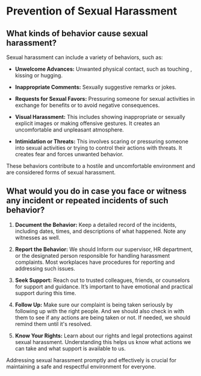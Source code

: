 # Prevention of Sexual Harassment

## What kinds of behavior cause sexual harassment?

Sexual harassment can include a variety of behaviors, such as:

- **Unwelcome Advances:** Unwanted physical contact, such as touching , kissing or hugging.
  
- **Inappropriate Comments:** Sexually suggestive remarks or jokes.
- **Requests for Sexual Favors:** Pressuring someone for sexual activities in exchange for benefits or to avoid negative consequences.
- **Visual Harassment:** This includes showing inappropriate or sexually explicit images or making offensive gestures. It creates an uncomfortable and unpleasant atmosphere.
- **Intimidation or Threats:** This involves scaring or pressuring someone into sexual activities or trying to control their actions with threats. It creates fear and forces unwanted behavior.

These behaviors contribute to a hostile and uncomfortable environment and are considered forms of sexual harassment.

## What would you do in case you face or witness any incident or repeated incidents of such behavior?

1. **Document the Behavior:** Keep a detailed record of the incidents, including dates, times, and descriptions of what happened. Note any witnesses as well.

2. **Report the Behavior:**  We should Inform our supervisor, HR department, or the designated person responsible for handling harassment complaints. Most workplaces have procedures for reporting and addressing such issues.

3. **Seek Support:** Reach out to trusted colleagues, friends, or counselors for support and guidance. It’s important to have emotional and practical support during this time.

4. **Follow Up:** Make sure our complaint is being taken seriously by following up with the right people. And we should also check in with them to see if any actions are being taken or not. If needed, we should remind them until it's resolved.
   
5. **Know Your Rights:** Learn about our rights and legal protections against sexual harassment. Understanding this helps us know what actions we can take and what support is available to us.

Addressing sexual harassment promptly and effectively is crucial for maintaining a safe and respectful environment for everyone.
